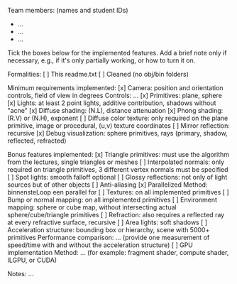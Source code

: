 Team members: (names and student IDs)
* ...
* ...
* ...

Tick the boxes below for the implemented features. Add a brief note only if necessary, e.g., if it's only partially working, or how to turn it on.

Formalities:
[ ] This readme.txt
[ ] Cleaned (no obj/bin folders)

Minimum requirements implemented:
[x] Camera: position and orientation controls, field of view in degrees
Controls: ...
[x] Primitives: plane, sphere
[x] Lights: at least 2 point lights, additive contribution, shadows without "acne"
[x] Diffuse shading: (N.L), distance attenuation
[x] Phong shading: (R.V) or (N.H), exponent
[ ] Diffuse color texture: only required on the plane primitive, image or procedural, (u,v) texture coordinates
[ ] Mirror reflection: recursive
[x] Debug visualization: sphere primitives, rays (primary, shadow, reflected, refracted)

Bonus features implemented:
[x] Triangle primitives: must use the algorithm from the lectures, single triangles or meshes
[ ] Interpolated normals: only required on triangle primitives, 3 different vertex normals must be specified
[ ] Spot lights: smooth falloff optional
[ ] Glossy reflections: not only of light sources but of other objects
[ ] Anti-aliasing
[x] Parallelized
Method: binnensteLoop een parallel for
[ ] Textures: on all implemented primitives
[ ] Bump or normal mapping: on all implemented primitives
[ ] Environment mapping: sphere or cube map, without intersecting actual sphere/cube/triangle primitives
[ ] Refraction: also requires a reflected ray at every refractive surface, recursive
[ ] Area lights: soft shadows
[ ] Acceleration structure: bounding box or hierarchy, scene with 5000+ primitives
Performance comparison: ... (provide one measurement of speed/time with and without the acceleration structure)
[ ] GPU implementation
Method: ... (for example: fragment shader, compute shader, ILGPU, or CUDA)

Notes:
...
